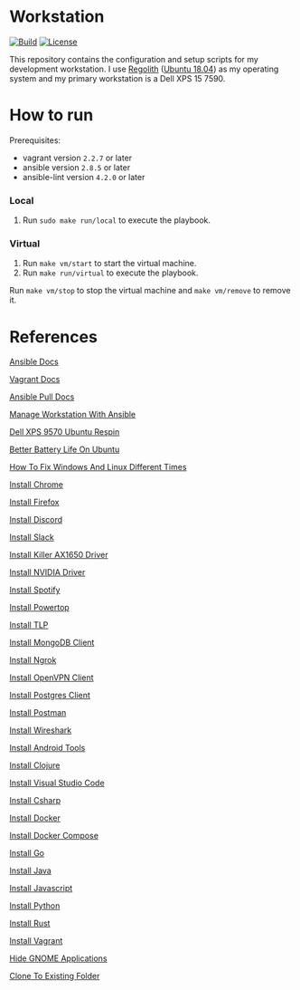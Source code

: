# Workstation
[![Build](https://img.shields.io/github/workflow/status/tomdewildt/workstation/ci/master)](https://github.com/tomdewildt/workstation/actions?query=workflow%3Aci)
[![License](https://img.shields.io/github/license/tomdewildt/workstation)](https://github.com/tomdewildt/workstation/blob/master/LICENSE)

This repository contains the configuration and setup scripts for my development workstation. I use [Regolith](https://regolith-linux.org/) ([Ubuntu 18.04](https://ubuntu.com/)) as my operating system and my primary workstation is a Dell XPS 15 7590.

# How to run

Prerequisites:
* vagrant version ```2.2.7``` or later
* ansible version ```2.8.5``` or later
* ansible-lint version ```4.2.0``` or later

### Local

1. Run ```sudo make run/local``` to execute the playbook.

### Virtual

1. Run ```make vm/start``` to start the virtual machine.
2. Run ```make run/virtual``` to execute the playbook.

Run ```make vm/stop``` to stop the virtual machine and ```make vm/remove``` to remove it.

# References

[Ansible Docs](https://docs.ansible.com/)

[Vagrant Docs](https://www.vagrantup.com/docs/)

[Ansible Pull Docs](https://docs.ansible.com/ansible/latest/cli/ansible-pull.html)

[Manage Workstation With Ansible](https://opensource.com/article/18/3/manage-workstation-ansible)

[Dell XPS 9570 Ubuntu Respin](https://github.com/JackHack96/dell-xps-9570-ubuntu-respin)

[Better Battery Life On Ubuntu](https://medium.com/@tomwwright/better-battery-life-on-ubuntu-17-10-4588b7f72def)

[How To Fix Windows And Linux Different Times](https://www.howtogeek.com/323390/how-to-fix-windows-and-linux-showing-different-times-when-dual-booting/)

[Install Chrome](https://itsfoss.com/install-chrome-ubuntu/)

[Install Firefox](https://support.mozilla.org/en-US/kb/install-firefox-linux)

[Install Discord](https://www.addictivetips.com/ubuntu-linux-tips/install-discord-on-linux/)

[Install Slack](https://linuxize.com/post/how-to-install-slack-on-ubuntu-18-04/)

[Install Killer AX1650 Driver](https://support.killernetworking.com/knowledge-base/killer-ax1650-in-debian-ubuntu-16-04/)

[Install NVIDIA Driver](https://medium.com/@antonioszeto/how-to-install-nvidia-driver-on-ubuntu-18-04-7b464bab43e6)

[Install Spotify](https://itsfoss.com/install-spotify-ubuntu-linux/)

[Install Powertop](https://zoomadmin.com/HowToInstall/UbuntuPackage/powertop)

[Install TLP](https://linrunner.de/en/tlp/docs/tlp-linux-advanced-power-management.html)

[Install MongoDB Client](https://docs.mongodb.com/manual/tutorial/install-mongodb-on-ubuntu/)

[Install Ngrok](https://ngrok.com/download)

[Install OpenVPN Client](https://torguard.net/knowledgebase.php?action=displayarticle&id=53)

[Install Postgres Client](https://help.ubuntu.com/community/PostgreSQL#Client_Installation)

[Install Postman](https://learning.getpostman.com/docs/postman/launching-postman/installation-and-updates/#installing-postman-on-linux)

[Install Wireshark](https://computingforgeeks.com/how-to-install-wireshark-on-ubuntu-desktop/)

[Install Android Tools](https://github.com/codepath/android_guides/wiki/Installing-Android-SDK-Tools)

[Install Clojure](https://clojure.org/guides/getting_started)

[Install Visual Studio Code](https://code.visualstudio.com/docs/setup/linux)

[Install Csharp](https://docs.microsoft.com/en-us/dotnet/core/install/linux-package-manager-ubuntu-1804)

[Install Docker](https://www.digitalocean.com/community/tutorials/how-to-install-and-use-docker-on-ubuntu-18-04)

[Install Docker Compose](https://www.digitalocean.com/community/tutorials/how-to-install-docker-compose-on-ubuntu-18-04)

[Install Go](https://golang.org/doc/install)

[Install Java](https://www.digitalocean.com/community/tutorials/how-to-install-java-with-apt-on-ubuntu-18-04)

[Install Javascript](https://linuxize.com/post/how-to-install-node-js-on-ubuntu-18.04/)

[Install Python](https://docs.python-guide.org/starting/install3/linux/)

[Install Rust](https://www.rust-lang.org/tools/install)

[Install Vagrant](https://www.vagrantup.com/docs/installation/)

[Hide GNOME Applications](https://unix.stackexchange.com/questions/383536/hide-icons-from-gnome-launcher-applications-page-in-fedora-26)

[Clone To Existing Folder](https://stackoverflow.com/questions/5377960/whats-the-best-practice-to-git-clone-into-an-existing-folder)
